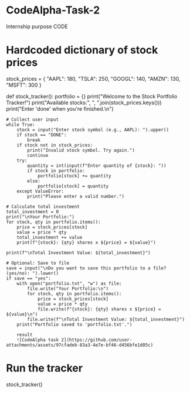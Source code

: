 # CodeAlpha-Task-2
Internship purpose 
CODE
# Hardcoded dictionary of stock prices
stock_prices = {
    "AAPL": 180,
    "TSLA": 250,
    "GOOGL": 140,
    "AMZN": 130,
    "MSFT": 300
}

def stock_tracker():
    portfolio = {}
    print("Welcome to the Stock Portfolio Tracker!")
    print("Available stocks:", ", ".join(stock_prices.keys()))
    print("Enter 'done' when you're finished.\n")

    # Collect user input
    while True:
        stock = input("Enter stock symbol (e.g., AAPL): ").upper()
        if stock == "DONE":
            break
        if stock not in stock_prices:
            print("Invalid stock symbol. Try again.")
            continue
        try:
            quantity = int(input(f"Enter quantity of {stock}: "))
            if stock in portfolio:
                portfolio[stock] += quantity
            else:
                portfolio[stock] = quantity
        except ValueError:
            print("Please enter a valid number.")

    # Calculate total investment
    total_investment = 0
    print("\nYour Portfolio:")
    for stock, qty in portfolio.items():
        price = stock_prices[stock]
        value = price * qty
        total_investment += value
        print(f"{stock}: {qty} shares x ${price} = ${value}")

    print(f"\nTotal Investment Value: ${total_investment}")

    # Optional: Save to file
    save = input("\nDo you want to save this portfolio to a file? (yes/no): ").lower()
    if save == "yes":
        with open("portfolio.txt", "w") as file:
            file.write("Your Portfolio:\n")
            for stock, qty in portfolio.items():
                price = stock_prices[stock]
                value = price * qty
                file.write(f"{stock}: {qty} shares x ${price} = ${value}\n")
            file.write(f"\nTotal Investment Value: ${total_investment}")
        print("Portfolio saved to 'portfolio.txt'.")

        result
        ![CodeAlpha task 2](https://github.com/user-attachments/assets/97cfadeb-83a3-4e7e-bf46-d456bfe1d05c)


# Run the tracker
stock_tracker()
